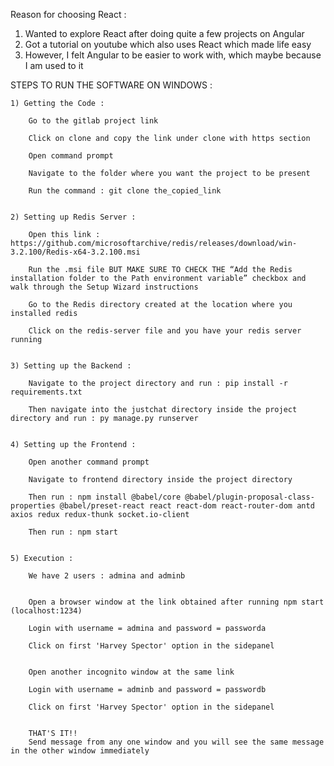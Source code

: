 Reason for choosing React : 
1) Wanted to explore React after doing quite a few projects on Angular
2) Got a tutorial on youtube which also uses React which made life easy
3) However, I felt Angular to be easier to work with, which maybe because I am used to it

STEPS TO RUN THE SOFTWARE ON WINDOWS : 

    1) Getting the Code : 
    
        Go to the gitlab project link
        
        Click on clone and copy the link under clone with https section
        
        Open command prompt
        
        Navigate to the folder where you want the project to be present
        
        Run the command : git clone the_copied_link
    
    
    2) Setting up Redis Server : 
    
        Open this link : https://github.com/microsoftarchive/redis/releases/download/win-3.2.100/Redis-x64-3.2.100.msi
        
        Run the .msi file BUT MAKE SURE TO CHECK THE “Add the Redis installation folder to the Path environment variable” checkbox and walk through the Setup Wizard instructions
        
        Go to the Redis directory created at the location where you installed redis
        
        Click on the redis-server file and you have your redis server running
    
    
    3) Setting up the Backend : 
    
        Navigate to the project directory and run : pip install -r requirements.txt
        
        Then navigate into the justchat directory inside the project directory and run : py manage.py runserver
    
    
    4) Setting up the Frontend : 
    
        Open another command prompt
    
        Navigate to frontend directory inside the project directory
        
        Then run : npm install @babel/core @babel/plugin-proposal-class-properties @babel/preset-react react react-dom react-router-dom antd axios redux redux-thunk socket.io-client
        
        Then run : npm start
    
    
    5) Execution : 
    
        We have 2 users : admina and adminb
        
        
        Open a browser window at the link obtained after running npm start (localhost:1234)
        
        Login with username = admina and password = passworda
        
        Click on first 'Harvey Spector' option in the sidepanel
        
        
        Open another incognito window at the same link
        
        Login with username = adminb and password = passwordb
        
        Click on first 'Harvey Spector' option in the sidepanel
        
        
        THAT'S IT!!
        Send message from any one window and you will see the same message in the other window immediately